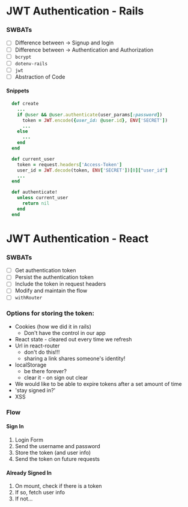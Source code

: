 # JWT Authentication - Rails

### SWBATs
- [ ] Difference between -> Signup and login
- [ ] Difference between -> Authentication and Authorization
- [ ] `bcrypt`
- [ ] `dotenv-rails`
- [ ] `jwt`
- [ ] Abstraction of Code

#### Snippets

```ruby
  def create
    ...
    if @user && @user.authenticate(user_params[:password])
      token = JWT.encode({user_id: @user.id}, ENV['SECRET'])
      ...
    else
      ...
    end
  end
```

```ruby
  def current_user
    token = request.headers['Access-Token']
    user_id = JWT.decode(token, ENV['SECRET'])[0]["user_id"]
    ...
  end
```

```ruby
  def authenticate!
    unless current_user
      return nil
    end
  end
```

# JWT Authentication - React

### SWBATs
- [ ] Get authentication token
- [ ] Persist the authentication token
- [ ] Include the token in request headers
- [ ] Modify and maintain the flow
- [ ] `withRouter`

### Options for storing the token:

- Cookies (how we did it in rails)
    - Don't have the control in our app
- React state - cleared out every time we refresh
- Url in react-router
    - don't do this!!!
    - sharing a link shares someone's identity!
- localStorage
    - be there forever?
    - clear it - on sign out clear
- We would like to be able to expire tokens after a set amount of time
- 'stay signed in?'
- XSS

### Flow
#### Sign In
1. Login Form
2. Send the username and password
3. Store the token (and user info)
4. Send the token on future requests

#### Already Signed In
1. On mount, check if there is a token
2. If so, fetch user info
3. If not...
